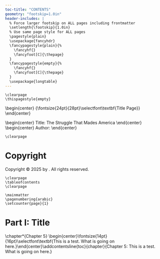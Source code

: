 ```yaml
---
toc-title: "CONTENTS"
geometry: "footskip=1.0in"
header-includes: |
  % Force larger footskip on ALL pages including frontmatter
  \setlength{\footskip}{1.0in}
  % Use same page style for ALL pages
  \pagestyle{plain}
  \usepackage{fancyhdr}
  \fancypagestyle{plain}{%
    \fancyhf{}
    \fancyfoot[C]{\thepage}
  }
  \fancypagestyle{empty}{%
    \fancyhf{}
    \fancyfoot[C]{\thepage}
  }
  \usepackage{longtable}
---
```


```{=latex}
\clearpage
\thispagestyle{empty}
```

\begin{center} {\fontsize{24pt}{28pt}\selectfont\textbf{Title Page}} \end{center}

\begin{center} Title: The Struggle That Mades America \end{center}
\begin{center} Author:  \end{center}

```{=latex}
\clearpage
```

# Copyright

Copyright © 2025 by . All rights reserved.

```{=latex}
\clearpage
\tableofcontents
\clearpage
```

```{=latex}
\mainmatter
\pagenumbering{arabic}
\setcounter{page}{1}
```

# Part I: Title

\chapter*{Chapter 5}
\begin{center}\fontsize{14pt}{16pt}\selectfont\textbf{This is a test. What is going on here.}\end{center}\addcontentsline{toc}{chapter}{Chapter 5: This is a test. What is going on here.}